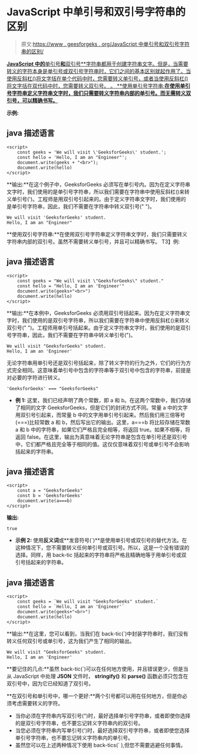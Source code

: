 # JavaScript 中单引号和双引号字符串的区别

> 原文:[https://www . geesforgeks . org/JavaScript 中单引号和双引号字符串的区别/](https://www.geeksforgeeks.org/difference-between-single-quoted-and-double-quoted-strings-in-javascript/)

[**JavaScript 中的**单引号**和**双引号**字符串都用于创建字符串文字。但是，当需要转义的字符本身是单引号或双引号字符串时，它们之间的基本区别就起作用了。当使用反斜杠(\)将文字括在单个代码中时，您需要转义单引号，或者当使用反斜杠(\)将文字括在双代码中时，您需要转义双引号。
。
**使用单引号字符串:**在使用单引号字符串定义字符串文字时，我们只需要转义字符串内部的单引号。而无需转义双引号，可以精确书写。**](https://www.geeksforgeeks.org/javascript-tutorial/)

**示例:**

## java 描述语言

```
<script>
    const geeks = 'We will visit \'GeeksforGeeks\' student.';
    const hello = 'Hello, I am an "Engineer"';
    document.write(geeks + "<br>");
    document.write(hello)
</script>    
```

**输出:**在这个例子中，GeeksforGeeks 必须写在单引号内。因为在定义字符串文字时，我们使用的是单引号字符串，所以我们需要在字符串中使用反斜杠(\)来转义单引号(')。工程师是用双引号引起来的。由于定义字符串文字时，我们使用的是单引号字符串，因此，我们不需要在字符串中转义双引号(" ")。

```
We will visit 'GeeksforGeeks' student.
Hello, I am an "Engineer"

```

**使用双引号字符串:**在使用双引号字符串定义字符串文字时，我们只需要转义字符串内部的双引号。虽然不需要转义单引号，并且可以精确书写。
T3】例:

## java 描述语言

```
<script>
    const geeks = "We will visit \"GeeksforGeeks\" student."
    const hello = "Hello, I am an 'Engineer'"
    document.write(geeks+"<br>")
    document.write(hello)
</script>    
```

**输出:**在本例中，GeeksforGeeks 必须用双引号括起来。因为在定义字符串文字时，我们使用的是双引号字符串，所以我们需要在字符串中使用反斜杠(\)来转义双引号(" ")。工程师用单引号括起来。由于定义字符串文字时，我们使用的是双引号字符串，因此，我们不需要在字符串中转义单引号(")。

```
We will visit "GeeksforGeeks" student.
Hello, I am an 'Engineer'

```

无论字符串用单引号还是双引号括起来，除了转义字符的行为之外，它们的行为方式完全相同。这意味着单引号中包含的字符串等于双引号中包含的字符串，前提是对必要的字符进行转义。

```
'GeeksforGeeks' === "GeeksforGeeks" 

```

*   **例 1:** 这里，我们已经声明了两个常数，即 a 和 b。在这两个常数中，我们存储了相同的文字 GeeksforGeeks，但是它们的封闭方式不同。常量 a 中的文字用双引号引起来，而常量 b 中的文字用单引号引起来。然后我们用三倍等号(===)比较常数 a 和 b，然后写出它的输出。这里，a===b 将比较存储在常数 a 和 b 中的字符串，如果它们严格且完全相等，将返回 true。如果不相等，将返回 false。在这里，输出为真意味着无论字符串是包含在单引号还是双引号中，它们都严格且完全等于相同的值。这仅仅意味着双引号或单引号不会影响括起来的字符串。

## java 描述语言

```
<script>
    const a = "GeeksforGeeks"
    const b = 'GeeksforGeeks'
    document.write(a===b)
</script>    
```

**输出:**

```
true

```

*   **示例 2:** 使用**反义词**或**发音符号(`)**是使用单引号或双引号的替代方法。在这种情况下，您不需要转义任何单引号或双引号。所以，这是一个没有错误的选择。同样，用 back-tic 括起来的字符串将严格且精确地等于用单引号或双引号括起来的字符串。

## java 描述语言

```
<script>
    const geeks = `We will visit "GeeksforGeeks" student.`
    const hello = `Hello, I am an 'Engineer'`
    document.write(geeks+"<br>")
    document.write(hello)
</script>    
```

**输出:**在这里，您可以看到，当我们在 back-tic(`)中封装字符串时，我们没有转义任何双引号或单引号，这为我们产生了相同的输出。

```
We will visit "GeeksforGeeks" student.
Hello, I am an 'Engineer'

```

**要记住的几点:**虽然 back-tic(`)可以在任何地方使用，并且错误更少，但是当从 JavaScript 中处理 **JSON** 文件时， **stringify()** 和 **parse()** 函数必须只包含在双引号中，因为它已经知道了双引号。

**在双引号和单引号中，哪一个更好:**两个引号都可以用在任何地方，但是你必须考虑需要转义的字符。

*   当你必须在字符串内写双引号(")时，最好选择单引号字符串，或者即使你选择的是双引号字符串，也不要忘记转义字符串内的双引号。
*   当您必须在字符串内写单引号(')时，最好选择双引号字符串，或者即使您选择单引号字符串，也不要忘记转义字符串内的单引号。
*   虽然您可以在上述两种情况下使用 back-tics(` ),但您不需要逃避任何事情。